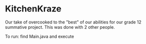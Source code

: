 # KitchenKraze

Our take of overcooked to the "best" of our abilities for our grade 12 summative project. This was done with 2 other people.

To run: find Main.java and execute
